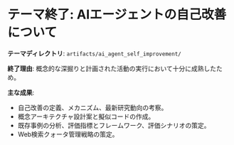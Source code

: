 # テーマ終了: AIエージェントの自己改善について

**テーマディレクトリ**: `artifacts/ai_agent_self_improvement/`

**終了理由**: 
概念的な深掘りと計画された活動の実行において十分に成熟したため。

**主な成果**: 
- 自己改善の定義、メカニズム、最新研究動向の考察。
- 概念アーキテクチャ設計案と擬似コードの作成。
- 既存事例の分析、評価指標とフレームワーク、評価シナリオの策定。
- Web検索クォータ管理戦略の策定。

